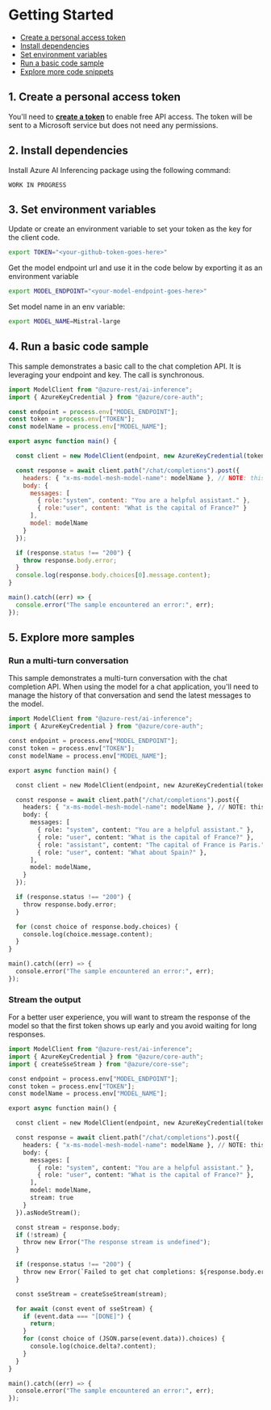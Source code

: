 

# Getting Started

- [Create a personal access token](#create-a-personal-access-token)
- [Install dependencies](#install-depedencies)
- [Set environment variables](#set-environment-variables)
- [Run a basic code sample](#run-a-basic-code-sample)
- [Explore more code snippets](#explore-more-samples)

## 1. Create a personal access token

You'll need to **[create a token](https://github.com/settings/tokens)** to enable free API access. The token will be sent to a Microsoft service but does not need any permissions.

## 2. Install dependencies

Install Azure AI Inferencing package using the following command:

```
WORK IN PROGRESS
```

## 3. Set environment variables
Update or create an environment variable to set your token as the key for the client code.

```bash
export TOKEN="<your-github-token-goes-here>"

```
Get the model endpoint url and use it in the code below by exporting it as an environment variable

```bash
export MODEL_ENDPOINT="<your-model-endpoint-goes-here>"
```

Set model name in an env variable:

```bash
export MODEL_NAME=Mistral-large
```

## 4. Run a basic code sample

This sample demonstrates a basic call to the chat completion API.
It is leveraging your endpoint and key. The call is synchronous.


```js
import ModelClient from "@azure-rest/ai-inference";
import { AzureKeyCredential } from "@azure/core-auth";

const endpoint = process.env["MODEL_ENDPOINT"];
const token = process.env["TOKEN"];
const modelName = process.env["MODEL_NAME"];

export async function main() {

  const client = new ModelClient(endpoint, new AzureKeyCredential(token));

  const response = await client.path("/chat/completions").post({
    headers: { "x-ms-model-mesh-model-name": modelName }, // NOTE: this is a temporary hotfix
    body: {
      messages: [
        { role:"system", content: "You are a helpful assistant." },
        { role:"user", content: "What is the capital of France?" }
      ],
      model: modelName
    }
  });

  if (response.status !== "200") {
    throw response.body.error;
  }
  console.log(response.body.choices[0].message.content);
}

main().catch((err) => {
  console.error("The sample encountered an error:", err);
});
```


## 5. Explore more samples


### Run a multi-turn conversation

This sample demonstrates a multi-turn conversation with the chat completion API.
When using the model for a chat application, you'll need to manage the history
of that conversation and send the latest messages to the model.


```python
import ModelClient from "@azure-rest/ai-inference";
import { AzureKeyCredential } from "@azure/core-auth";

const endpoint = process.env["MODEL_ENDPOINT"];
const token = process.env["TOKEN"];
const modelName = process.env["MODEL_NAME"];

export async function main() {

  const client = new ModelClient(endpoint, new AzureKeyCredential(token));

  const response = await client.path("/chat/completions").post({
    headers: { "x-ms-model-mesh-model-name": modelName }, // NOTE: this is a temporary hotfix
    body: {
      messages: [
        { role: "system", content: "You are a helpful assistant." },
        { role: "user", content: "What is the capital of France?" },
        { role: "assistant", content: "The capital of France is Paris." },
        { role: "user", content: "What about Spain?" },
      ],
      model: modelName,
    }
  });

  if (response.status !== "200") {
    throw response.body.error;
  }

  for (const choice of response.body.choices) {
    console.log(choice.message.content);
  }
}

main().catch((err) => {
  console.error("The sample encountered an error:", err);
});
```


### Stream the output

For a better user experience, you will want to stream the response
of the model so that the first token shows up early and you avoid waiting for long responses.


```python
import ModelClient from "@azure-rest/ai-inference";
import { AzureKeyCredential } from "@azure/core-auth";
import { createSseStream } from "@azure/core-sse";

const endpoint = process.env["MODEL_ENDPOINT"];
const token = process.env["TOKEN"];
const modelName = process.env["MODEL_NAME"];

export async function main() {

  const client = new ModelClient(endpoint, new AzureKeyCredential(token));

  const response = await client.path("/chat/completions").post({
    headers: { "x-ms-model-mesh-model-name": modelName }, // NOTE: this is a temporary hotfix
    body: {
      messages: [
        { role: "system", content: "You are a helpful assistant." },
        { role: "user", content: "What is the capital of France?" },
      ],
      model: modelName,
      stream: true
    }
  }).asNodeStream();

  const stream = response.body;
  if (!stream) {
    throw new Error("The response stream is undefined");
  }

  if (response.status !== "200") {
    throw new Error(`Failed to get chat completions: ${response.body.error}`);
  }

  const sseStream = createSseStream(stream);

  for await (const event of sseStream) {
    if (event.data === "[DONE]") {
      return;
    }
    for (const choice of (JSON.parse(event.data)).choices) {
      console.log(choice.delta?.content);
    }
  }
}

main().catch((err) => {
  console.error("The sample encountered an error:", err);
});
```

